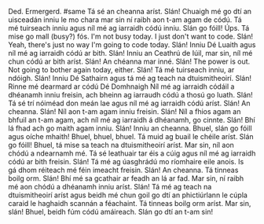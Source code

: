 Ded.
Ermergerd.
#same
Tá sé an cheanna aríst. Slán!
Chuaigh mé go dtí an uisceadán inniu le mo chara mar sin ní raibh aon t-am agam de códú.
Tá mé tuirseach inniu agus níl mé ag iarraidh códú inniu. Slán go fóill!
Úps. Tá mise go mall (busy?) fós.
I'm not busy today. I just don't want to code. Slán!
Yeah, there's just no way I'm going to code today. Slán!
Inniu Dé Luaith agus níl mé ag iarraidh códú ar bith. Slán!
Inniu an Ceathrú de Iúil, mar sin, níl mé chun códú ar bith aríst. Slán!
An chéanna mar inné. Slán!
The power is out. Not going to bother again today, either. Slán!
Tá mé tuirseach inniu, ar ndóigh. Slán!
Inniu Dé Sathairn agus tá mé ag teach na dtuismitheoirí. Slán!
Rinne mé dearmard ar códú Dé Domhnaigh 
Níl mé ag iarraidh códáil a dhéanamh inniu freisin, ach bheinn ag iarraudh códú a thosú go luath. Slán!
Tá sé trí nóiméad don meán lae agus níl mé ag iarraidh códú aríst. Slán!
An cheanna. Slán!
Níl aon t-am agam inniu freisin. Slán!
Níl a fhios agam an bhfuil an t-am agam, ach níl mé ag iarraidh á dhéanamh, go cinnte. Slán!
Bhí lá fhad ach go maith agam inniu. Slán!
Inniu an cheanna. Bhuel, slán go fóill agus oíche mhaith!
Bhuel, bhuel, bhuel. Tá muid ag buail le chéile aríst. Slán go fóill!
Bhuel, tá mise sa teach na dtuismitheoirí aríst. Mar sin, níl aon chódú a ndearnamh mé.
Tá sé leathuair tar éis a cúig agus níl mé ag iarraidh códú ar bith freisin. Slán!
Tá mé ag úasghrádú mo ríomhaire eile anois. Is gá dhom réiteach mé féin imeacht freisin. Slán!
An cheanna.
Tá tinneas boilg orm. Slán!
Bhí mé sa gcathair ar feadh an lá ar fad. Mar sin, ní raibh mé aon chódú a dhéanamh inniu aríst. Slán!
Tá mé ag teach na dtuismitheoirí aríst agus beidh mé chun goil go dtí an phictiúrlann le cúpla caraid le haghaidh scannán a féachaint.
Tá tinneas boilg orm aríst. Mar sin, slán!
Bhuel, beidh fúm códú amáireach. Slán go dtí an t-am sin!